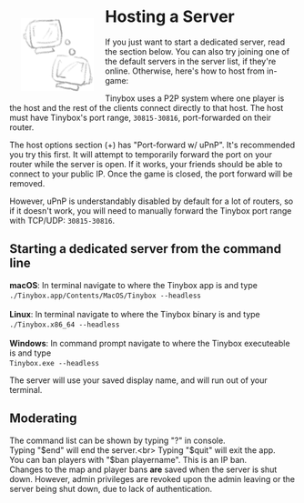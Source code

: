 # Hosting a Server<img src=../.export_exclude/docs-hosting-icon.png align="left" width="128px" style="padding: 20px">

If you just want to start a dedicated server, read the section below. You can also try joining one of the default servers in the server list, if they're online. Otherwise, here's how to host from in-game:

Tinybox uses a P2P system where one player is the host and the rest of the clients connect directly to that host. The host must have Tinybox's port range, `30815-30816`, port-forwarded on their router.

The host options section (+) has "Port-forward w/ uPnP". It's recommended you try this first. It will attempt to temporarily forward the port on your router while the server is open. If it works, your friends should be able to connect to your public IP. Once the game is closed, the port forward will be removed.

However, uPnP is understandably disabled by default for a lot of routers, so if it doesn't work, you will need to manually forward the Tinybox port range with TCP/UDP: `30815-30816`.

## Starting a dedicated server from the command line

**macOS**: In terminal navigate to where the Tinybox app is and type <br>`./Tinybox.app/Contents/MacOS/Tinybox --headless`<br><br>
**Linux**: In terminal navigate to where the Tinybox binary is and type <br>`./Tinybox.x86_64 --headless`<br><br>
**Windows**: In command prompt navigate to where the Tinybox executeable is and type <br>`Tinybox.exe --headless`

The server will use your saved display name, and will run out of your terminal.

## Moderating

The command list can be shown by typing "?" in console.<br>
Typing "$end" will end the server.<br>
Typing "$quit" will exit the app.<br>
You can ban players with "$ban playername". This is an IP ban.<br>
Changes to the map and player bans **are** saved when the server is shut down. However, admin privileges are revoked upon the admin leaving or the server being shut down, due to lack of authentication.
